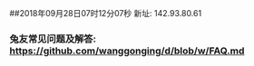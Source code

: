 ##2018年09月28日07时12分07秒 新址: 142.93.80.61
### 兔友常见问题及解答: https://github.com/wanggonging/d/blob/w/FAQ.md
